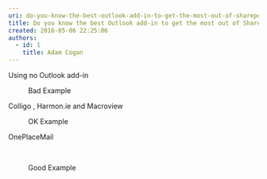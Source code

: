 ```yaml
---
uri: do-you-know-the-best-outlook-add-in-to-get-the-most-out-of-sharepoint
title: Do you know the best Outlook add-in to get the most out of SharePoint?
created: 2016-05-06 22:25:06
authors:
  - id: 1
    title: Adam Cogan
---
```





<span class='intro'> <p class="ssw15-rteElement-GreyBox">Using no Outlook add-in</p><dd class="ssw15-rteElement-FigureBad">Bad Example </dd><p class="ssw15-rteElement-GreyBox">Colligo , Harmon.ie and Macroview </p><p></p><dd class="ssw15-rteElement-FigureNormal">OK Example </dd><p class="ssw15-rteElement-GreyBox">OnePlaceMail</p>​
<dd class="ssw15-rteElement-FigureGood">Good Example </dd> </span>




